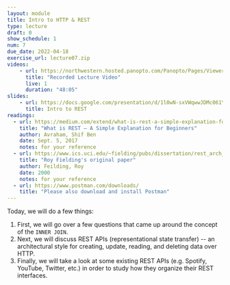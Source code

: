 ```yaml
---
layout: module
title: Intro to HTTP & REST
type: lecture
draft: 0
show_schedule: 1
num: 7
due_date: 2022-04-18
exercise_url: lecture07.zip
videos: 
    - url: https://northwestern.hosted.panopto.com/Panopto/Pages/Viewer.aspx?id=0530e92f-ec61-44b2-9ac5-ae7b0128ab31
      title: "Recorded Lecture Video"
      live: 1
      duration: "48:05"
slides:
    - url: https://docs.google.com/presentation/d/1l0wN-sxVWqwwJDMc061Y73NtXgH1sNuJdv4-NykVQSY/edit?usp=sharing
      title: Intro to REST
readings:
  - url: https://medium.com/extend/what-is-rest-a-simple-explanation-for-beginners-part-1-introduction-b4a072f8740f
    title: "What is REST — A Simple Explanation for Beginners"
    author: Avraham, Shif Ben 
    date: Sept. 5, 2017
    notes: for your reference
  - url: https://www.ics.uci.edu/~fielding/pubs/dissertation/rest_arch_style.htm
    title: "Roy Fielding's original paper"
    author: Feilding, Roy
    date: 2000
    notes: for your reference
  - url: https://www.postman.com/downloads/
    title: "Please also download and install Postman"
---
```


Today, we will do a few things: 
1. First, we will go over a few questions that came up around the concept of the `INNER JOIN`. 
1. Next, we will discuss REST APIs (representational state transfer) -- an architectural style for creating, update, reading, and deleting data over HTTP. 
1. Finally, we will take a look at some existing REST APIs (e.g. Spotify, YouTube, Twitter, etc.) in order to study how they organize their REST interfaces.